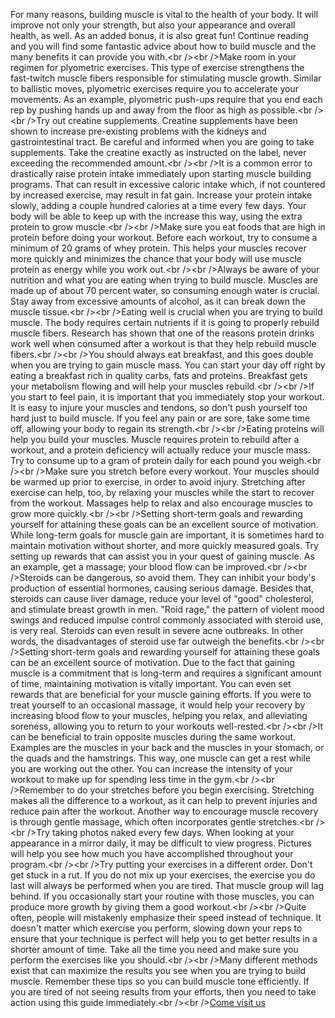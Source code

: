 For many reasons, building muscle is vital to the health of your body.
It will improve not only your strength, but also your appearance and
overall health, as well. As an added bonus, it is also great fun\!
Continue reading and you will find some fantastic advice about how to
build muscle and the many benefits it can provide you with.\<br /\>\<br
/\>Make room in your regimen for plyometric exercises. This type of
exercise strengthens the fast-twitch muscle fibers responsible for
stimulating muscle growth. Similar to ballistic moves, plyometric
exercises require you to accelerate your movements. As an example,
plyometric push-ups require that you end each rep by pushing hands up
and away from the floor as high as possible.\<br /\>\<br /\>Try out
creatine supplements. Creatine supplements have been shown to increase
pre-existing problems with the kidneys and gastrointestinal tract. Be
careful and informed when you are going to take supplements. Take the
creatine exactly as instructed on the label, never exceeding the
recommended amount.\<br /\>\<br /\>It is a common error to drastically
raise protein intake immediately upon starting muscle building programs.
That can result in excessive caloric intake which, if not countered by
increased exercise, may result in fat gain. Increase your protein intake
slowly, adding a couple hundred calories at a time every few days. Your
body will be able to keep up with the increase this way, using the extra
protein to grow muscle.\<br /\>\<br /\>Make sure you eat foods that are
high in protein before doing your workout. Before each workout, try to
consume a minimum of 20 grams of whey protein. This helps your muscles
recover more quickly and minimizes the chance that your body will use
muscle protein as energy while you work out.\<br /\>\<br /\>Always be
aware of your nutrition and what you are eating when trying to build
muscle. Muscles are made up of about 70 percent water, so consuming
enough water is crucial. Stay away from excessive amounts of alcohol, as
it can break down the muscle tissue.\<br /\>\<br /\>Eating well is
crucial when you are trying to build muscle. The body requires certain
nutrients if it is going to properly rebuild muscle fibers. Research has
shown that one of the reasons protein drinks work well when consumed
after a workout is that they help rebuild muscle fibers.\<br /\>\<br
/\>You should always eat breakfast, and this goes double when you are
trying to gain muscle mass. You can start your day off right by eating a
breakfast rich in quality carbs, fats and proteins. Breakfast gets your
metabolism flowing and will help your muscles rebuild.\<br /\>\<br /\>If
you start to feel pain, it is important that you immediately stop your
workout. It is easy to injure your muscles and tendons, so don't push
yourself too hard just to build muscle. If you feel any pain or are
sore, take some time off, allowing your body to regain its strength.\<br
/\>\<br /\>Eating proteins will help you build your muscles. Muscle
requires protein to rebuild after a workout, and a protein deficiency
will actually reduce your muscle mass. Try to consume up to a gram of
protein daily for each pound you weigh.\<br /\>\<br /\>Make sure you
stretch before every workout. Your muscles should be warmed up prior to
exercise, in order to avoid injury. Stretching after exercise can help,
too, by relaxing your muscles while the start to recover from the
workout. Massages help to relax and also encourage muscles to grow more
quickly.\<br /\>\<br /\>Setting short-term goals and rewarding yourself
for attaining these goals can be an excellent source of motivation.
While long-term goals for muscle gain are important, it is sometimes
hard to maintain motivation without shorter, and more quickly measured
goals. Try setting up rewards that can assist you in your quest of
gaining muscle. As an example, get a massage; your blood flow can be
improved.\<br /\>\<br /\>Steroids can be dangerous, so avoid them. They
can inhibit your body's production of essential hormones, causing
serious damage. Besides that, steroids can cause liver damage, reduce
your level of "good" cholesterol, and stimulate breast growth in men.
"Roid rage," the pattern of violent mood swings and reduced impulse
control commonly associated with steroid use, is very real. Steroids can
even result in severe acne outbreaks. In other words, the disadvantages
of steroid use far outweigh the benefits.\<br /\>\<br /\>Setting
short-term goals and rewarding yourself for attaining these goals can be
an excellent source of motivation. Due to the fact that gaining muscle
is a commitment that is long-term and requires a significant amount of
time, maintaining motivation is vitally important. You can even set
rewards that are beneficial for your muscle gaining efforts. If you were
to treat yourself to an occasional massage, it would help your recovery
by increasing blood flow to your muscles, helping you relax, and
alleviating soreness, allowing you to return to your workouts
well-rested.\<br /\>\<br /\>It can be beneficial to train opposite
muscles during the same workout. Examples are the muscles in your back
and the muscles in your stomach, or the quads and the hamstrings. This
way, one muscle can get a rest while you are working out the other. You
can increase the intensity of your workout to make up for spending less
time in the gym.\<br /\>\<br /\>Remember to do your stretches before you
begin exercising. Stretching makes all the difference to a workout, as
it can help to prevent injuries and reduce pain after the workout.
Another way to encourage muscle recovery is through gentle massage,
which often incorporates gentle stretches.\<br /\>\<br /\>Try taking
photos naked every few days. When looking at your appearance in a mirror
daily, it may be difficult to view progress. Pictures will help you see
how much you have accomplished throughout your program.\<br /\>\<br
/\>Try putting your exercises in a different order. Don't get stuck in a
rut. If you do not mix up your exercises, the exercise you do last will
always be performed when you are tired. That muscle group will lag
behind. If you occasionally start your routine with those muscles, you
can produce more growth by giving them a good workout.\<br /\>\<br
/\>Quite often, people will mistakenly emphasize their speed instead of
technique. It doesn't matter which exercise you perform, slowing down
your reps to ensure that your technique is perfect will help you to get
better results in a shorter amount of time. Take all the time you need
and make sure you perform the exercises like you should.\<br /\>\<br
/\>Many different methods exist that can maximize the results you see
when you are trying to build muscle. Remember these tips so you can
build muscle tone efficiently. If you are tired of not seeing results
from your efforts, then you need to take action using this guide
immediately.\<br /\>\<br /\>[Come visit us](http://www.3825.co.uk/)
